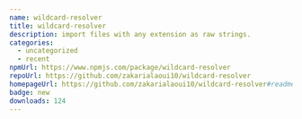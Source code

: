 ```yaml
---
name: wildcard-resolver
title: wildcard-resolver
description: import files with any extension as raw strings.
categories:
  - uncategorized
  - recent
npmUrl: https://www.npmjs.com/package/wildcard-resolver
repoUrl: https://github.com/zakarialaoui10/wildcard-resolver
homepageUrl: https://github.com/zakarialaoui10/wildcard-resolver#readme
badge: new
downloads: 124
---
```

